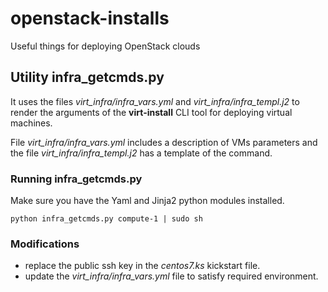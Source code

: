 # openstack-installs
Useful things for deploying OpenStack clouds


## Utility infra_getcmds.py

It uses the files *virt_infra/infra_vars.yml* and *virt_infra/infra_templ.j2* 
to render the arguments of the **virt-install** CLI tool for deploying virtual machines.

File *virt_infra/infra_vars.yml* includes a description of VMs parameters and the file *virt_infra/infra_templ.j2* 
has a template of the command.

### Running infra_getcmds.py

Make sure you have the Yaml and Jinja2 python modules installed.
```shell
python infra_getcmds.py compute-1 | sudo sh
```
### Modifications
- replace the public ssh key in the *centos7.ks* kickstart file.
- update the *virt_infra/infra_vars.yml* file to satisfy required environment.
